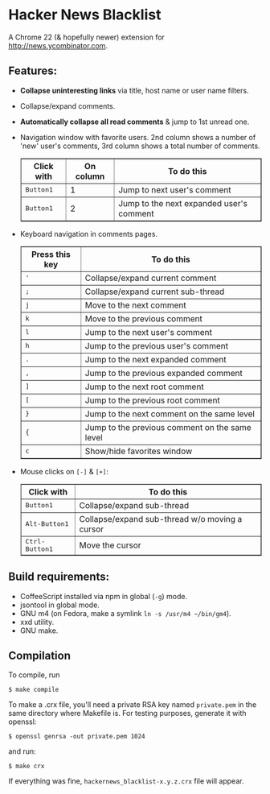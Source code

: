 # Hacker News Blacklist

A Chrome 22 (& hopefully newer) extension for
http://news.ycombinator.com.

## Features:

* __Collapse uninteresting links__ via title, host name or user name filters.
* Collapse/expand comments.
* __Automatically collapse all read comments__ & jump to 1st unread one.
* Navigation window with favorite users. 2nd column shows a number of
  'new' user's comments, 3rd column shows a total number of comments.

  <table border="1">
  <tr>
  <th>Click with</th>
  <th>On column</th>
  <th>To do this</th>
  </tr>
  <tr>
  <td><kbd>Button1</kbd></td>
  <td>1</td>
  <td>Jump to next user's comment</td>
  </tr>
  <tr>
  <td><kbd>Button1</kbd></td>
  <td>2</td>
  <td>Jump to the next expanded user's comment</td>
  </tr>
  </table>

* Keyboard navigation in comments pages.

  <table border="1">
  <tr>
  <th>Press this key</th>
  <th>To do this</th>
  </tr>
  <tr>
  <td><kbd>'</kbd></td>
  <td>Collapse/expand current comment</td>
  </tr>
  <tr>
  <td><kbd>;</kbd></td>
  <td>Collapse/expand current sub-thread</td>
  </tr>
  <tr>
  <td><kbd>j</kbd></td>
  <td>Move to the next comment</td>
  </tr>
  <tr>
  <td><kbd>k</kbd></td>
  <td>Move to the previous comment</td>
  </tr>
  <tr>
  <td><kbd>l</kbd></td>
  <td>Jump to the next user's comment</td>
  </tr>
  <tr>
  <td><kbd>h</kbd></td>
  <td>Jump to the previous user's comment</td>
  </tr>
  <tr>
  <td><kbd>.</kbd></td>
  <td>Jump to the next expanded comment</td>
  </tr>
  <tr>
  <td><kbd>,</kbd></td>
  <td>Jump to the previous expanded comment</td>
  </tr>
  <tr>
  <td><kbd>]</kbd></td>
  <td>Jump to the next root comment</td>
  </tr>
  <tr>
  <td><kbd>[</kbd></td>
  <td>Jump to the previous root comment</td>
  </tr>
  <tr>
  <td><kbd>}</kbd></td>
  <td>Jump to the next comment on the same level</td>
  </tr>
  <tr>
  <td><kbd>{</kbd></td>
  <td>Jump to the previous comment on the same level</td>
  </tr>
  <tr>
  <td><kbd>c</kbd></td>
  <td>Show/hide favorites window</td>
  </tr>
  </table>

* Mouse clicks on `[-]` & `[+]`:

  <table border="1">
  <tr>
  <th>Click with</th>
  <th>To do this</th>
  </tr>
  <tr>
  <td><kbd>Button1</kbd></td>
  <td>Collapse/expand sub-thread</td>
  </tr>
  <tr>
  <td><kbd>Alt-Button1</kbd></td>
  <td>Collapse/expand sub-thread w/o moving a cursor</td>
  </tr>
  <tr>
  <td><kbd>Ctrl-Button1</kbd></td>
  <td>Move the cursor</td>
  </tr>
  </table>


## Build requirements:

* CoffeeScript installed via npm in global (`-g`) mode.
* jsontool in global mode.
* GNU m4 (on Fedora, make a symlink `ln -s /usr/m4 ~/bin/gm4`).
* xxd utility.
* GNU make.


## Compilation

To compile, run

    $ make compile

To make a .crx file, you'll need a private RSA key named `private.pem`
in the same directory where Makefile is. For testing purposes, generate
it with openssl:

    $ openssl genrsa -out private.pem 1024

and run:

    $ make crx

If everything was fine, `hackernews_blacklist-x.y.z.crx` file will appear.
